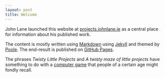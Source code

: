 ```yaml
---
layout: post
title: Welcome
---
```


John Lane launched this website at [projects.johnlane.ie](http://projects.johnlane.ie) as a central place for information about his published work.

The content is mostly written using [Markdown](http://daringfireball.net/projects/markdown/) using [Jekyll](http://jekyllrb.com) and themed by [Poole](http://getpoole.com). The end-result is published on [GitHub Pages](https://pages.github.com).

The phrases *Twisty Little Projects* and *A twisty maze of little projects* have something to do with a [computer game](http://line-mode.cern.ch/www/proxy?url=http://www.web-adventures.org/cgi-bin/webfrotz?s=Adventure) that people of a certain age might fondly recall.
